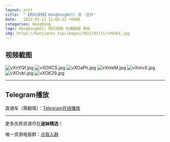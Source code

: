 ```yaml
---
layout: post
title:  "【网红视频】HongKongDoll 流 -正片"
date:   2022-03-11 11:05:22 +0800
categories: WangHong
tags: HongKongDoll 网红视频 玩偶姐姐 黑丝
img: https://kanjiantu.top/images/2022/03/11/vXOvbI.jpg
---
```



## 视频截图


![vXnYQf.jpg](https://kanjiantu.top/images/2022/03/11/vXnYQf.jpg)
![vXOXCS.jpg](https://kanjiantu.top/images/2022/03/11/vXOXCS.jpg)
![vXOaPh.jpg](https://kanjiantu.top/images/2022/03/11/vXOaPh.jpg)
![vXnIeM.jpg](https://kanjiantu.top/images/2022/03/11/vXnIeM.jpg)
![vXntvX.jpg](https://kanjiantu.top/images/2022/03/11/vXntvX.jpg)
![vXOvbI.jpg](https://kanjiantu.top/images/2022/03/11/vXOvbI.jpg)
![vXOK29.jpg](https://kanjiantu.top/images/2022/03/11/vXOK29.jpg)



* * *
## Telegram播放

直通车（需翻墙）：[Telegram在线播放](https://t.me/mimeijingxuan/19)

* * *
更多优质资源尽在**迷妹精选**！

唯一资源电报群：[点我入群](https://t.me/mimeijingxuan)



